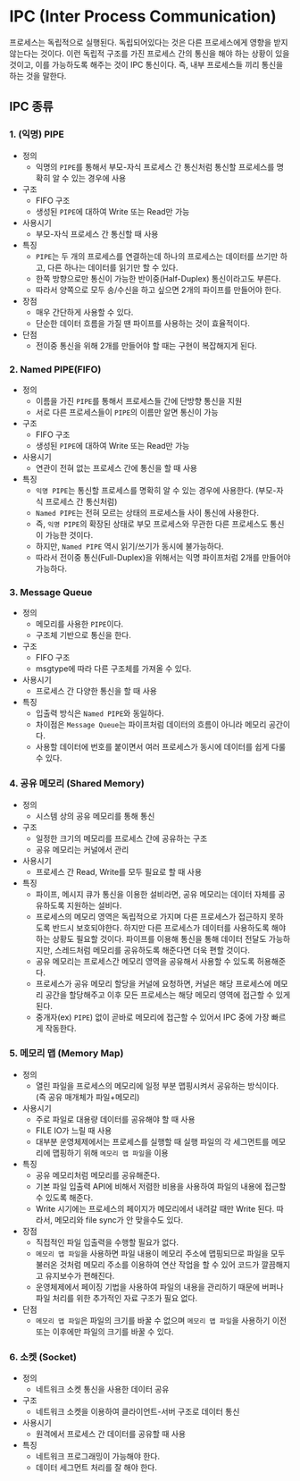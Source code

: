 # IPC (Inter Process Communication)
프로세스는 독립적으로 실행된다. 독립되어있다는 것은 다른 프로세스에게 영향을 받지 않는다는 것이다. 이런 독립적 구조를 가진 프로세스 간의 통신을 해야 하는 상황이 있을 것이고, 이를 가능하도록 해주는 것이 IPC 통신이다. 즉, 내부 프로세스들 끼리 통신을 하는 것을 말한다.

## IPC 종류
### 1. (익명) PIPE
- 정의
  - 익명의 `PIPE`를 통해서 부모-자식 프로세스 간 통신처럼 통신할 프로세스를 명확히 알 수 있는 경우에 사용
- 구조
  - FIFO 구조
  - 생성된 `PIPE`에 대하여 Write 또는 Read만 가능
- 사용시기
  - 부모-자식 프로세스 간 통신할 때 사용
- 특징
  - `PIPE`는 두 개의 프로세스를 연결하는데 하나의 프로세스는 데이터를 쓰기만 하고, 다른 하나는 데이터를 읽기만 할 수 있다.
  - 한쪽 방향으로만 통신이 가능한 반이중(Half-Duplex) 통신이라고도 부른다.
  - 따라서 양쪽으로 모두 송/수신을 하고 싶으면 2개의 파이프를 만들어야 한다.
- 장점
  - 매우 간단하게 사용할 수 있다.
  - 단순한 데이터 흐름을 가질 땐 파이프를 사용하는 것이 효율적이다.
- 단점
  - 전이중 통신을 위해 2개를 만들어야 할 때는 구현이 복잡해지게 된다.

### 2. Named PIPE(FIFO)
- 정의
  - 이름을 가진 `PIPE`를 통해서 프로세스들 간에 단방향 통신을 지원
  - 서로 다른 프로세스들이 `PIPE`의 이름만 알면 통신이 가능
- 구조
  - FIFO 구조
  - 생성된 `PIPE`에 대하여 Write 또는 Read만 가능
- 사용시기
  - 연관이 전혀 없는 프로세스 간에 통신을 할 때 사용
- 특징
  - `익명 PIPE`는 통신할 프로세스를 명확히 알 수 있는 경우에 사용한다. (부모-자식 프로세스 간 통신처럼)
  - `Named PIPE`는 전혀 모르는 상태의 프로세스들 사이 통신에 사용한다.
  - 즉, `익명 PIPE`의 확장된 상태로 부모 프로세스와 무관한 다른 프로세스도 통신이 가능한 것이다.
  - 하지만, `Named PIPE` 역시 읽기/쓰기가 동시에 불가능하다.
  - 따라서 전이중 통신(Full-Duplex)을 위해서는 익명 파이프처럼 2개를 만들어야 가능하다.

### 3. Message Queue
- 정의
  - 메모리를 사용한 `PIPE`이다.
  - 구조체 기반으로 통신을 한다.
- 구조
  - FIFO 구조
  - msgtype에 따라 다른 구조체를 가져올 수 있다.
- 사용시기
  - 프로세스 간 다양한 통신을 할 때 사용
- 특징
  - 입출력 방식은 `Named PIPE`와 동일하다.
  - 차이점은 `Message Queue`는 파이프처럼 데이터의 흐름이 아니라 메모리 공간이다.
  - 사용할 데이터에 번호를 붙이면서 여러 프로세스가 동시에 데이터를 쉽게 다룰 수 있다.

### 4. 공유 메모리 (Shared Memory)
- 정의
  - 시스템 상의 공유 메모리를 통해 통신
- 구조
  - 일정한 크기의 메모리를 프로세스 간에 공유하는 구조
  - 공유 메모리는 커널에서 관리
- 사용시기
  - 프로세스 간 Read, Write를 모두 필요로 할 때 사용
- 특징
  - 파이프, 메시지 큐가 통신을 이용한 설비라면, 공유 메모리는 데이터 자체를 공유하도록 지원하는 설비다.
  - 프로세스의 메모리 영역은 독립적으로 가지며 다른 프로세스가 접근하지 못하도록 반드시 보호되야한다. 하지만 다른 프로세스가 데이터를 사용하도록 해야하는 상황도 필요할 것이다. 파이프를 이용해 통신을 통해 데이터 전달도 가능하지만, 스레드처럼 메모리를 공유하도록 해준다면 더욱 편할 것이다.
  - 공유 메모리는 프로세스간 메모리 영역을 공유해서 사용할 수 있도록 허용해준다.
  - 프로세스가 공유 메모리 할당을 커널에 요청하면, 커널은 해당 프로세스에 메모리 공간을 할당해주고 이후 모든 프로세스는 해당 메모리 영역에 접근할 수 있게 된다.
  - 중개자(ex) `PIPE`) 없이 곧바로 메모리에 접근할 수 있어서 IPC 중에 가장 빠르게 작동한다.


### 5. 메모리 맵 (Memory Map)
- 정의
  - 열린 파일을 프로세스의 메모리에 일정 부분 맵핑시켜서 공유하는 방식이다. (즉 공유 매개체가 파일+메모리)
- 사용시기
  - 주로 파일로 대용량 데이터를 공유해야 할 때 사용
  - FILE IO가 느릴 때 사용
  - 대부분 운영체제에서는 프로세스를 실행할 때 실행 파일의 각 세그먼트를 메모리에 맵핑하기 위해 `메모리 맵 파일`을 이용
- 특징
  - 공유 메모리처럼 메모리를 공유해준다.
  - 기본 파일 입출력 API에 비해서 저렴한 비용을 사용하여 파일의 내용에 접근할 수 있도록 해준다.
  - Write 시기에는 프로세스의 페이지가 메모리에서 내려갈 때만 Write 된다. 따라서, 메모리와 file sync가 안 맞을수도 있다.
- 장점
  - 직접적인 파일 입출력을 수행할 필요가 없다.
  - `메모리 맵 파일`을 사용하면 파일 내용이 메모리 주소에 맵핑되므로 파일을 모두 불러온 것처럼 메모리 주소를 이용하여 연산 작업을 할 수 있어 코드가 깔끔해지고 유지보수가 편해진다.
  - 운영체제에서 페이징 기법을 사용하여 파일의 내용을 관리하기 때문에 버퍼나 파일 처리를 위한 추가적인 자료 구조가 필요 없다.
- 단점
  - `메모리 맵 파일`은 파일의 크기를 바꿀 수 없으며 `메모리 맵 파일`을 사용하기 이전 또는 이후에만 파일의 크기를 바꿀 수 있다.


### 6. 소켓 (Socket)
- 정의
  - 네트워크 소켓 통신을 사용한 데이터 공유
- 구조
  - 네트워크 소켓을 이용하여 클라이언트-서버 구조로 데이터 통신
- 사용시기
  - 원격에서 프로세스 간 데이터를 공유할 때 사용
- 특징
  - 네트워크 프로그래밍이 가능해야 한다.
  - 데이터 세그먼트 처리를 잘 해야 한다.
